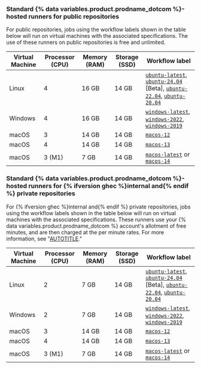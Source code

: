 ### Standard {% data variables.product.prodname_dotcom %}-hosted runners for public repositories

For public repositories, jobs using the workflow labels shown in the table below will run on virtual machines with the associated specifications. The use of these runners on public repositories is free and unlimited.

<table style="width:100%">
<thead>
  <tr>
    <th scope="col"><b>Virtual Machine</b></th>
    <th scope="col"><b>Processor (CPU)</b></th>
    <th scope="col"><b>Memory (RAM)</b></th>
    <th scope="col"><b>Storage (SSD)</b></th>
    <th scope="col"><b>Workflow label</b></th>
  </tr>
</thead>
<tbody>
<tr>
<td>
Linux
</td>
<td>
4
</td>
<td>
16 GB
</td>
<td>
14 GB
</td>
<td>
<code><a href="https://github.com/actions/runner-images/blob/main/images/ubuntu/Ubuntu2204-Readme.md">ubuntu-latest</a></code>, <code><a href="https://github.com/actions/runner-images/blob/main/images/ubuntu/Ubuntu2404-Readme.md">ubuntu-24.04</a></code> [Beta], <code><a href="https://github.com/actions/runner-images/blob/main/images/ubuntu/Ubuntu2204-Readme.md">ubuntu-22.04</a></code>, <code><a href="https://github.com/actions/runner-images/blob/main/images/ubuntu/Ubuntu2004-Readme.md">ubuntu-20.04</a></code>
</td>
</tr>
<tr>
<td>
Windows
</td>
<td>
4
</td>
<td>16 GB
</td>
<td>
14 GB
</td>
<td>
<code><a href="https://github.com/actions/runner-images/blob/main/images/windows/Windows2022-Readme.md">windows-latest</a></code>, <code><a href="https://github.com/actions/runner-images/blob/main/images/windows/Windows2022-Readme.md">windows-2022</a></code>, <code><a href="https://github.com/actions/runner-images/blob/main/images/windows/Windows2019-Readme.md">windows-2019</a></code>
</td>
</tr>
<tr>
<td>
macOS
</td>
<td>
3
</td>
<td>
14 GB
</td>
<td>
14 GB
</td>
<td>
<code><a href="https://github.com/actions/runner-images/blob/main/images/macos/macos-12-Readme.md">macos-12</a></code>
</td>
</tr>
<tr>
<td>
macOS
</td>
<td>
4
</td>
<td>
14 GB
</td>
<td>
14 GB
</td>
<td>
<code><a href="https://github.com/actions/runner-images/blob/main/images/macos/macos-13-Readme.md">macos-13</a></code>
</td>
</tr>
<tr>
<td>
macOS
</td>
<td>
3 (M1)
</td>
<td>
7 GB
</td>
<td>
14 GB
</td>
<td>
<code><a href="https://github.com/actions/runner-images/blob/main/images/macos/macos-14-Readme.md">macos-latest</a></code> or <code><a href="https://github.com/actions/runner-images/blob/main/images/macos/macos-14-Readme.md">macos-14</a></code>
</td>
</tr>
</tbody>
</table>

### Standard {% data variables.product.prodname_dotcom %}-hosted runners for {% ifversion ghec %}internal and{% endif %} private repositories

For {% ifversion ghec %}internal and{% endif %} private repositories, jobs using the workflow labels shown in the table below will run on virtual machines with the associated specifications. These runners use your {% data variables.product.prodname_dotcom %} account's allotment of free minutes, and are then charged at the per minute rates. For more information, see "[AUTOTITLE](/billing/managing-billing-for-github-actions/about-billing-for-github-actions#per-minute-rates)."

<table style="width:100%">
<thead>
  <tr>
    <th scope="col"><b>Virtual Machine</b></th>
    <th scope="col"><b>Processor (CPU)</b></th>
    <th scope="col"><b>Memory (RAM)</b></th>
    <th scope="col"><b>Storage (SSD)</b></th>
    <th scope="col"><b>Workflow label</b></th>
  </tr>
</thead>
<tbody>
<td>
Linux
</td>
<td>
2
</td>
<td>
7 GB
</td>
<td>
14 GB
</td>
<td>
<code><a href="https://github.com/actions/runner-images/blob/main/images/ubuntu/Ubuntu2204-Readme.md">ubuntu-latest</a></code>, <code><a href="https://github.com/actions/runner-images/blob/main/images/ubuntu/Ubuntu2404-Readme.md">ubuntu-24.04</a></code> [Beta], <code><a href="https://github.com/actions/runner-images/blob/main/images/ubuntu/Ubuntu2204-Readme.md">ubuntu-22.04</a></code>, <code><a href="https://github.com/actions/runner-images/blob/main/images/ubuntu/Ubuntu2004-Readme.md">ubuntu-20.04</a></code>
</td>
</tr>
<tr>
<td>
Windows
</td>
<td>
2
</td>
<td>7 GB
</td>
<td>
14 GB
</td>
<td>
<code><a href="https://github.com/actions/runner-images/blob/main/images/windows/Windows2022-Readme.md">windows-latest</a></code>, <code><a href="https://github.com/actions/runner-images/blob/main/images/windows/Windows2022-Readme.md">windows-2022</a></code>, <code><a href="https://github.com/actions/runner-images/blob/main/images/windows/Windows2019-Readme.md">windows-2019</a></code>
</td>
</tr>
<tr>
<td>
macOS
</td>
<td>
3
</td>
<td>
14 GB
</td>
<td>
14 GB
</td>
<td>
<code><a href="https://github.com/actions/runner-images/blob/main/images/macos/macos-12-Readme.md">macos-12</a></code>
</td>
</tr>
<tr>
<td>
macOS
</td>
<td>
4
</td>
<td>
14 GB
</td>
<td>
14 GB
</td>
<td>
<code><a href="https://github.com/actions/runner-images/blob/main/images/macos/macos-13-Readme.md">macos-13</a></code>
</td>
</tr>
<tr>
<td>
macOS
</td>
<td>
3 (M1)
</td>
<td>
7 GB
</td>
<td>
14 GB
</td>
<td>
<code><a href="https://github.com/actions/runner-images/blob/main/images/macos/macos-14-Readme.md">macos-latest</a></code> or <code><a href="https://github.com/actions/runner-images/blob/main/images/macos/macos-14-Readme.md">macos-14</a></code>
</td>
</tr>
</tbody>
</table>
